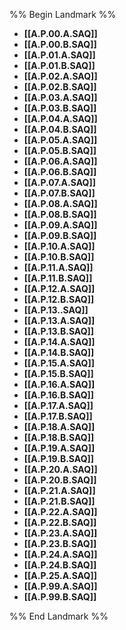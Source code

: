 %% Begin Landmark %%
- **[[A.P.00.A.SAQ]]**
- **[[A.P.00.B.SAQ]]**
- **[[A.P.01.A.SAQ]]**
- **[[A.P.01.B.SAQ]]**
- **[[A.P.02.A.SAQ]]**
- **[[A.P.02.B.SAQ]]**
- **[[A.P.03.A.SAQ]]**
- **[[A.P.03.B.SAQ]]**
- **[[A.P.04.A.SAQ]]**
- **[[A.P.04.B.SAQ]]**
- **[[A.P.05.A.SAQ]]**
- **[[A.P.05.B.SAQ]]**
- **[[A.P.06.A.SAQ]]**
- **[[A.P.06.B.SAQ]]**
- **[[A.P.07.A.SAQ]]**
- **[[A.P.07.B.SAQ]]**
- **[[A.P.08.A.SAQ]]**
- **[[A.P.08.B.SAQ]]**
- **[[A.P.09.A.SAQ]]**
- **[[A.P.09.B.SAQ]]**
- **[[A.P.10.A.SAQ]]**
- **[[A.P.10.B.SAQ]]**
- **[[A.P.11.A.SAQ]]**
- **[[A.P.11.B.SAQ]]**
- **[[A.P.12.A.SAQ]]**
- **[[A.P.12.B.SAQ]]**
- **[[A.P.13..SAQ]]**
- **[[A.P.13.A.SAQ]]**
- **[[A.P.13.B.SAQ]]**
- **[[A.P.14.A.SAQ]]**
- **[[A.P.14.B.SAQ]]**
- **[[A.P.15.A.SAQ]]**
- **[[A.P.15.B.SAQ]]**
- **[[A.P.16.A.SAQ]]**
- **[[A.P.16.B.SAQ]]**
- **[[A.P.17.A.SAQ]]**
- **[[A.P.17.B.SAQ]]**
- **[[A.P.18.A.SAQ]]**
- **[[A.P.18.B.SAQ]]**
- **[[A.P.19.A.SAQ]]**
- **[[A.P.19.B.SAQ]]**
- **[[A.P.20.A.SAQ]]**
- **[[A.P.20.B.SAQ]]**
- **[[A.P.21.A.SAQ]]**
- **[[A.P.21.B.SAQ]]**
- **[[A.P.22.A.SAQ]]**
- **[[A.P.22.B.SAQ]]**
- **[[A.P.23.A.SAQ]]**
- **[[A.P.23.B.SAQ]]**
- **[[A.P.24.A.SAQ]]**
- **[[A.P.24.B.SAQ]]**
- **[[A.P.25.A.SAQ]]**
- **[[A.P.99.A.SAQ]]**
- **[[A.P.99.B.SAQ]]**

%% End Landmark %%